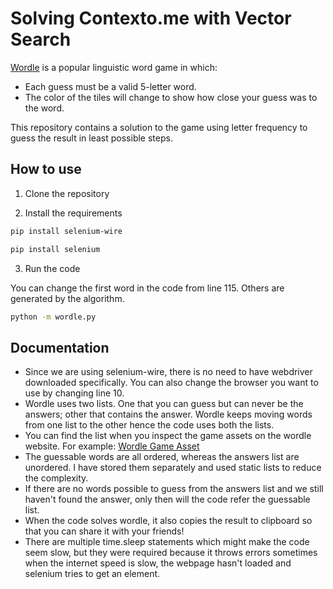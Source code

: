 
# Solving Contexto.me with Vector Search

[Wordle](https://www.nytimes.com/games/wordle/index.html) is a popular linguistic word game in which:  
- Each guess must be a valid 5-letter word.  
- The color of the tiles will change to show how close your guess was to the word.

This repository contains a solution to the game using letter frequency to guess the result in least possible steps.


## How to use

1. Clone the repository

2. Install the requirements

```bash
pip install selenium-wire

pip install selenium
```

3. Run the code

You can change the first word in the code from line 115. Others are generated by the algorithm.

```bash
python -m wordle.py
```
## Documentation


- Since we are using selenium-wire, there is no need to have webdriver downloaded specifically. You can also change the browser you want to use by changing line 10.
- Wordle uses two lists. One that you can guess but can never be the answers; other that contains the answer. Wordle keeps moving words from one list to the other hence the code uses both the lists.
- You can find the list when you inspect the game assets on the wordle website. For example: [Wordle Game Asset](https://www.nytimes.com/games-assets/v2/2410.d2bb6a771c6ba2063c7f.js)
- The guessable words are all ordered, whereas the answers list are unordered. I have stored them separately and used static lists to reduce the complexity.
- If there are no words possible to guess from the answers list and we still haven't found the answer, only then will the code refer the guessable list.
- When the code solves wordle, it also copies the result to clipboard so that you can share it with your friends!
- There are multiple time.sleep statements which might make the code seem slow, but they were required because it throws errors sometimes when the internet speed is slow, the webpage hasn't loaded and selenium tries to get an element.